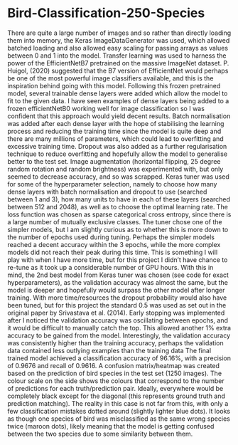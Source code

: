 # Bird-Classification-250-Species

There are quite a large number of images and so rather than directly loading them into memory, the Keras ImageDataGenerator was used, which allowed batched loading and also allowed easy scaling for passing arrays as values between 0 and 1 into the model. Transfer learning was used to harness the power of the EfficientNetB7 pretrained on the massive ImageNet dataset. P. Huigol, (2020) suggested that the B7 version of EfficientNet would perhaps be one of the most powerful image classifiers available, and this is the inspiration behind going with this model. Following this frozen pretrained model, several trainable dense layers were added which allow the model to fit to the given data. I have seen examples of dense layers being added to a frozen efficientNetB0 working well for image classification so I was confident that this approach would yield decent results.
Batch normalisation was added after each dense layer with the hope of stabilising the learning process and reducing the training time since the model is quite deep and there are many millions of parameters, which could lead to overfitting and excessive training time. Dropout was also added as a further regularisation technique to reduce overfitting and hopefully allow the model to generalise better to the test set. Image augmentation (horizontal flipping, 25 degree random rotation and random brightness) was experimented with, but only seemed to decrease accuracy, and so was scrapped.
Keras tuner was used for some of the hyperparameter selection, namely to choose how many dense layers with batch normalisation and dropout to use (searched between 1 and 3), how many units to have in each of these layers (searched between 512 and 2048), as well as to choose the optimal learning rate. The loss function was chosen as sparse categorical cross entropy, since there is a large number of mutually exclusive classes. The tuner chose one of the simpler models, but I am slightly curious as to whether this is more down to the number of epochs used during tuning. Perhaps the simpler models reached a decent accuracy within the 3 epochs, while the more complex models did not reach their peak during this time. This is something I will play with when I have more time, but for this project I didn’t have chance to re-tune as it took up a considerable number of GPU hours. With this in mind, the 2nd best model from Keras tuner was chosen (see code for exact hyperparameters), as the validation accuracy was almost the same, but the model is deeper and hopefully would surpass the other model after longer training. With more time/resources the dropout probability would also have been tuned, but for this project the standard 0.5 was used as set out in the original paper by Srivastava et al. (2014). Early stopping was implemented after I noticed the validation accuracy was oscillating between epochs, and it would be difficult to manually catch the top. This allowed another 1% extra accuracy to be gained from the model. Interestingly, the validation accuracy was consistently higher than the training accuracy, perhaps the validation data contained less outlying examples than the training data
The final trained model achieved a classification accuracy of 96.16%, with a precision of 0.9676 and recall of 0.9616. A confusion matrix/heatmap was created based on the prediction of bird species in the test set (1250 images). The colour scale on the side shows the colours that correspond to the number of predictions for each truth/prediction pair. Ideally, everywhere would be completely black except for the diagonal (this represents ground truth and prediction matching). The reality in this case is not far from this, with only a few classification mistakes dotted around (slightly lighter blue dots). It looks as though one species of bird was misclassified as the same wrong species twice (maroon dots), likely meaning that the model is getting confused between the two species due to some similarity between them.
